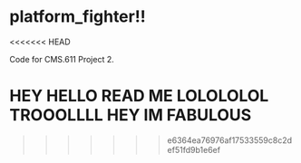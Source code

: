 platform_fighter!!
================
<<<<<<< HEAD

Code for CMS.611 Project 2.




HEY HELLO READ ME LOLOLOLOL TROOOLLLL HEY IM FABULOUS
=======
>>>>>>> e6364ea76976af17533559c8c2def51fd9b1e6ef
